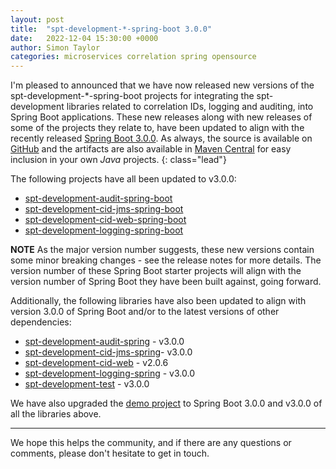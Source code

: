 ```yaml
---
layout: post
title:  "spt-development-*-spring-boot 3.0.0"
date:   2022-12-04 15:30:00 +0000
author: Simon Taylor
categories: microservices correlation spring opensource
---
```

I'm pleased to announced that we have now released new versions of the spt-development-*-spring-boot projects for integrating the spt-development
libraries related to correlation IDs, logging and auditing, into Spring Boot applications. These new releases along with new releases of some of
the projects they relate to, have been updated to align with the recently released 
[Spring Boot 3.0.0](https://spring.io/blog/2022/11/24/spring-boot-3-0-goes-ga). As always, the source is available on 
[GitHub](https://github.com/spt-development) and the artifacts are also available in 
[Maven Central](https://mvnrepository.com/artifact/com.spt-development) for easy inclusion in your own <em>Java</em> projects.
{: class="lead"}

The following projects have all been updated to v3.0.0:

* [spt-development-audit-spring-boot](https://github.com/spt-development/spt-development-audit-spring-boot)
* [spt-development-cid-jms-spring-boot](https://github.com/spt-development/spt-development-cid-jms-spring-boot)
* [spt-development-cid-web-spring-boot](https://github.com/spt-development/spt-development-cid-web-spring-boot)
* [spt-development-logging-spring-boot](https://github.com/spt-development/spt-development-logging-spring-boot)

**NOTE** As the major version number suggests, these new versions contain some minor breaking changes - see the release notes for more details. 
The version number of these Spring Boot starter projects will align with the version number of Spring Boot they have been built against, going
forward.

Additionally, the following libraries have also been updated to align with version 3.0.0 of Spring Boot and/or to the latest versions of other 
dependencies:

* [spt-development-audit-spring](https://github.com/spt-development/spt-development-audit-spring) - v3.0.0
* [spt-development-cid-jms-spring](https://github.com/spt-development/spt-development-cid-jms-spring)- v3.0.0
* [spt-development-cid-web](https://github.com/spt-development/spt-development-cid-web) - v2.0.6
* [spt-development-logging-spring](https://github.com/spt-development/spt-development-logging-spring) - v3.0.0
* [spt-development-test](https://github.com/spt-development/spt-development-test) - v3.0.0

We have also upgraded the [demo project](https://github.com/spt-development/spt-development-demo) to Spring Boot 3.0.0 and v3.0.0 of all the libraries above.

---

We hope this helps the community, and if there are any questions or comments, please don't hesitate to get in touch.
